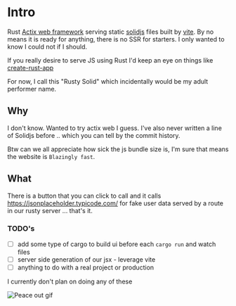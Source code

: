 # Intro

Rust [Actix web framework](https://github.com/actix/actix-web) serving static [solidjs](https://github.com/solidjs/) files built by [vite](https://github.com/vitejs/vite). By no means it is ready for anything, there is no SSR for starters. I only wanted to know I could not if I should.

If you really desire to serve JS using Rust I'd keep an eye on things like [create-rust-app](https://github.com/Wulf/create-rust-app)

For now, I call this "Rusty Solid" which incidentally would be my adult performer name.

## Why

I don't know. Wanted to try actix web I guess. I've also never written a line of Solidjs before .. which you can tell by the commit history.

Btw can we all appreciate how sick the js bundle size is, I'm sure that means the website is `Blazingly fast`.

## What

There is a button that you can click to call and it calls https://jsonplaceholder.typicode.com/ for fake user data served by a route in our rusty server ... that's it.

### TODO's

- [ ] add some type of cargo to build ui before each `cargo run` and watch files
- [ ] server side generation of our jsx - leverage vite
- [ ] anything to do with a real project or production

I currently don't plan on doing any of these

![Peace out gif](https://media.giphy.com/media/Ru9sjtZ09XOEg/giphy.gif)
